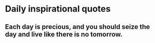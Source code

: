 # Daily inspirational quotes  
## Each day is precious, and you should seize the day and live like there is no tomorrow.
